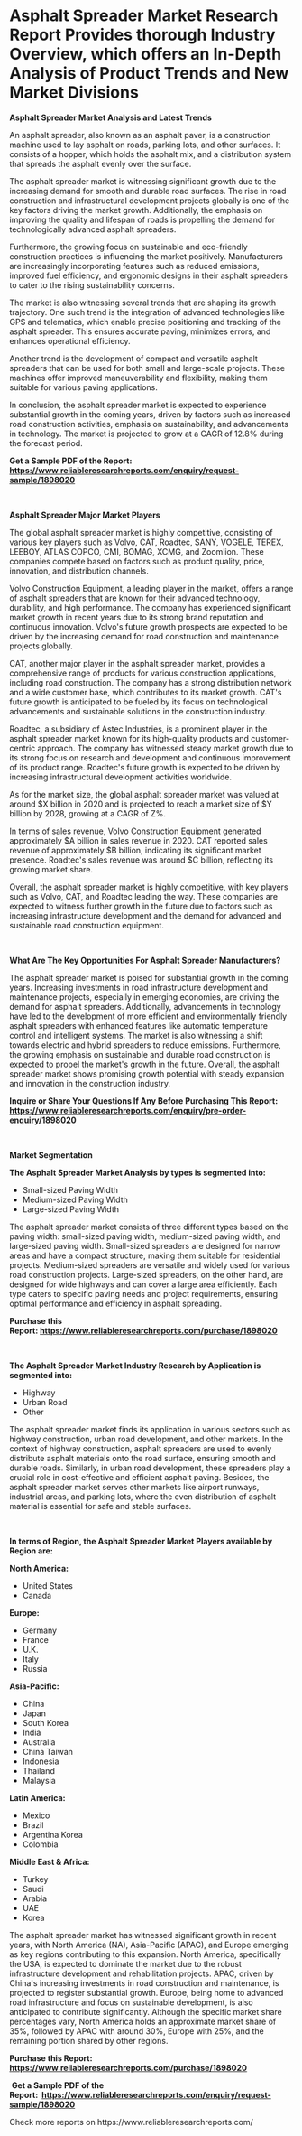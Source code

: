 <p><h1>Asphalt Spreader Market Research Report Provides thorough Industry Overview, which offers an In-Depth Analysis of Product Trends and New Market Divisions</h1></p><p><strong>Asphalt Spreader Market Analysis and Latest Trends</strong></p>
<p><p>An asphalt spreader, also known as an asphalt paver, is a construction machine used to lay asphalt on roads, parking lots, and other surfaces. It consists of a hopper, which holds the asphalt mix, and a distribution system that spreads the asphalt evenly over the surface.</p><p>The asphalt spreader market is witnessing significant growth due to the increasing demand for smooth and durable road surfaces. The rise in road construction and infrastructural development projects globally is one of the key factors driving the market growth. Additionally, the emphasis on improving the quality and lifespan of roads is propelling the demand for technologically advanced asphalt spreaders.</p><p>Furthermore, the growing focus on sustainable and eco-friendly construction practices is influencing the market positively. Manufacturers are increasingly incorporating features such as reduced emissions, improved fuel efficiency, and ergonomic designs in their asphalt spreaders to cater to the rising sustainability concerns.</p><p>The market is also witnessing several trends that are shaping its growth trajectory. One such trend is the integration of advanced technologies like GPS and telematics, which enable precise positioning and tracking of the asphalt spreader. This ensures accurate paving, minimizes errors, and enhances operational efficiency.</p><p>Another trend is the development of compact and versatile asphalt spreaders that can be used for both small and large-scale projects. These machines offer improved maneuverability and flexibility, making them suitable for various paving applications.</p><p>In conclusion, the asphalt spreader market is expected to experience substantial growth in the coming years, driven by factors such as increased road construction activities, emphasis on sustainability, and advancements in technology. The market is projected to grow at a CAGR of 12.8% during the forecast period.</p></p>
<p><strong>Get a Sample PDF of the Report:&nbsp; <a href="https://www.reliableresearchreports.com/enquiry/request-sample/1898020">https://www.reliableresearchreports.com/enquiry/request-sample/1898020</a></strong></p>
<p>&nbsp;</p>
<p><strong>Asphalt Spreader Major Market Players</strong></p>
<p><p>The global asphalt spreader market is highly competitive, consisting of various key players such as Volvo, CAT, Roadtec, SANY, VOGELE, TEREX, LEEBOY, ATLAS COPCO, CMI, BOMAG, XCMG, and Zoomlion. These companies compete based on factors such as product quality, price, innovation, and distribution channels.</p><p>Volvo Construction Equipment, a leading player in the market, offers a range of asphalt spreaders that are known for their advanced technology, durability, and high performance. The company has experienced significant market growth in recent years due to its strong brand reputation and continuous innovation. Volvo's future growth prospects are expected to be driven by the increasing demand for road construction and maintenance projects globally.</p><p>CAT, another major player in the asphalt spreader market, provides a comprehensive range of products for various construction applications, including road construction. The company has a strong distribution network and a wide customer base, which contributes to its market growth. CAT's future growth is anticipated to be fueled by its focus on technological advancements and sustainable solutions in the construction industry.</p><p>Roadtec, a subsidiary of Astec Industries, is a prominent player in the asphalt spreader market known for its high-quality products and customer-centric approach. The company has witnessed steady market growth due to its strong focus on research and development and continuous improvement of its product range. Roadtec's future growth is expected to be driven by increasing infrastructural development activities worldwide.</p><p>As for the market size, the global asphalt spreader market was valued at around $X billion in 2020 and is projected to reach a market size of $Y billion by 2028, growing at a CAGR of Z%.</p><p>In terms of sales revenue, Volvo Construction Equipment generated approximately $A billion in sales revenue in 2020. CAT reported sales revenue of approximately $B billion, indicating its significant market presence. Roadtec's sales revenue was around $C billion, reflecting its growing market share.</p><p>Overall, the asphalt spreader market is highly competitive, with key players such as Volvo, CAT, and Roadtec leading the way. These companies are expected to witness further growth in the future due to factors such as increasing infrastructure development and the demand for advanced and sustainable road construction equipment.</p></p>
<p>&nbsp;</p>
<p><strong>What Are The Key Opportunities For Asphalt Spreader Manufacturers?</strong></p>
<p><p>The asphalt spreader market is poised for substantial growth in the coming years. Increasing investments in road infrastructure development and maintenance projects, especially in emerging economies, are driving the demand for asphalt spreaders. Additionally, advancements in technology have led to the development of more efficient and environmentally friendly asphalt spreaders with enhanced features like automatic temperature control and intelligent systems. The market is also witnessing a shift towards electric and hybrid spreaders to reduce emissions. Furthermore, the growing emphasis on sustainable and durable road construction is expected to propel the market's growth in the future. Overall, the asphalt spreader market shows promising growth potential with steady expansion and innovation in the construction industry.</p></p>
<p><strong>Inquire or Share Your Questions If Any Before Purchasing This Report: <a href="https://www.reliableresearchreports.com/enquiry/pre-order-enquiry/1898020">https://www.reliableresearchreports.com/enquiry/pre-order-enquiry/1898020</a></strong></p>
<p>&nbsp;</p>
<p><strong>Market Segmentation</strong></p>
<p><strong>The Asphalt Spreader Market Analysis by types is segmented into:</strong></p>
<p><ul><li>Small-sized Paving Width</li><li>Medium-sized Paving Width</li><li>Large-sized Paving Width</li></ul></p>
<p><p>The asphalt spreader market consists of three different types based on the paving width: small-sized paving width, medium-sized paving width, and large-sized paving width. Small-sized spreaders are designed for narrow areas and have a compact structure, making them suitable for residential projects. Medium-sized spreaders are versatile and widely used for various road construction projects. Large-sized spreaders, on the other hand, are designed for wide highways and can cover a large area efficiently. Each type caters to specific paving needs and project requirements, ensuring optimal performance and efficiency in asphalt spreading.</p></p>
<p><strong>Purchase this Report:&nbsp;<a href="https://www.reliableresearchreports.com/purchase/1898020">https://www.reliableresearchreports.com/purchase/1898020</a></strong></p>
<p>&nbsp;</p>
<p><strong>The Asphalt Spreader Market Industry Research by Application is segmented into:</strong></p>
<p><ul><li>Highway</li><li>Urban Road</li><li>Other</li></ul></p>
<p><p>The asphalt spreader market finds its application in various sectors such as highway construction, urban road development, and other markets. In the context of highway construction, asphalt spreaders are used to evenly distribute asphalt materials onto the road surface, ensuring smooth and durable roads. Similarly, in urban road development, these spreaders play a crucial role in cost-effective and efficient asphalt paving. Besides, the asphalt spreader market serves other markets like airport runways, industrial areas, and parking lots, where the even distribution of asphalt material is essential for safe and stable surfaces.</p></p>
<p>&nbsp;</p>
<p><strong>In terms of Region, the Asphalt Spreader Market Players available by Region are:</strong></p>
<p>
    <p> <strong> North America: </strong>
        <ul>
            <li>United States</li>
            <li>Canada</li>
        </ul>
        </p> 
    <p> <strong> Europe: </strong>
        <ul>
            <li>Germany</li>
            <li>France</li>
            <li>U.K.</li>
            <li>Italy</li>
            <li>Russia</li>
        </ul>
        </p> 
    <p> <strong> Asia-Pacific: </strong>
        <ul>
            <li>China</li>
            <li>Japan</li>
            <li>South Korea</li>
            <li>India</li>
            <li>Australia</li>
            <li>China Taiwan</li>
            <li>Indonesia</li>
            <li>Thailand</li>
            <li>Malaysia</li>
        </ul>
        </p> 
    <p> <strong> Latin America: </strong>
        <ul>
            <li>Mexico</li>
            <li>Brazil</li>
            <li>Argentina Korea</li>
            <li>Colombia</li>
        </ul>
        </p> 
    <p> <strong> Middle East & Africa: </strong>
        <ul>
            <li>Turkey</li>
            <li>Saudi</li>
            <li>Arabia</li>
            <li>UAE</li>
            <li>Korea</li>
        </ul>
    </p>
    </p>
<p><p>The asphalt spreader market has witnessed significant growth in recent years, with North America (NA), Asia-Pacific (APAC), and Europe emerging as key regions contributing to this expansion. North America, specifically the USA, is expected to dominate the market due to the robust infrastructure development and rehabilitation projects. APAC, driven by China's increasing investments in road construction and maintenance, is projected to register substantial growth. Europe, being home to advanced road infrastructure and focus on sustainable development, is also anticipated to contribute significantly. Although the specific market share percentages vary, North America holds an approximate market share of 35%, followed by APAC with around 30%, Europe with 25%, and the remaining portion shared by other regions.</p></p>
<p><strong>Purchase this Report: <a href="https://www.reliableresearchreports.com/purchase/1898020">https://www.reliableresearchreports.com/purchase/1898020</a></strong></p>
<p>&nbsp;<strong>Get a Sample PDF of the Report:&nbsp;&nbsp;<a href="https://www.reliableresearchreports.com/enquiry/request-sample/1898020">https://www.reliableresearchreports.com/enquiry/request-sample/1898020</a></strong></p>
<p><strong></strong></p>
<p>Check more reports on https://www.reliableresearchreports.com/</p>